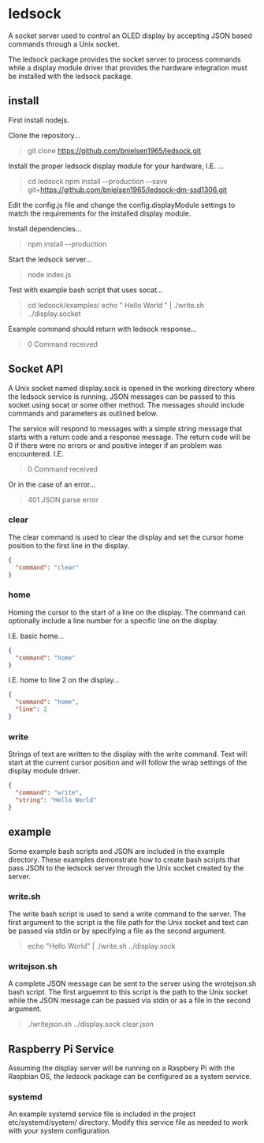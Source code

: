# ledsock
A socket server used to control an OLED display by
accepting JSON based commands through a Unix socket.

The ledsock package provides the socket server to
process commands while a display module driver that
provides the hardware integration must be installed
with the ledsock package.


## install
First install nodejs.

Clone the repository...
> git clone https://github.com/bnielsen1965/ledsock.git

Install the proper ledsock display module for your hardware, I.E. ...
> cd ledsock
> npm install --production --save git+https://github.com/bnielsen1965/ledsock-dm-ssd1306.git

Edit the config.js file and change the config.displayModule settings to match the requirements for the installed display module.

Install dependencies...
> npm install --production

Start the ledsock server...
> node index.js

Test with example bash script that uses socat...
> cd ledsock/examples/
> echo "   Hello World   " | ./write.sh ../display.socket

Example command should return with ledsock response...
> 0 Command received


## Socket API
A Unix socket named display.sock is opened in the working directory where the ledsock service is running. JSON messages can be passed to this socket using socat or some other method. The messages should include commands and parameters as outlined below.

The service will respond to messages with a simple string message that starts with a return code and a response message. The return code will be 0 if there were no errors or and positive integer if an problem was encountered. I.E.
> 0 Command received

Or in the case of an error...

> 401 JSON parse error


### clear
The clear command is used to clear the display and set the cursor home position to the first line in the display.

```JSON
{
  "command": "clear"
}
```


### home
Homing the cursor to the start of a line on the display. The command can optionally include a line number for a specific line on the display.

I.E. basic home...
```JSON
{
  "command": "home"
}
```

I.E. home to line 2 on the display...
```JSON
{
  "command": "home",
  "line": 2
}
```


### write
Strings of text are written to the display with the write command. Text will start at the current cursor position and will follow the wrap settings of the display module driver.

```JSON
{
  "command": "write",
  "string": "Hello World"
}
```

## example
Some example bash scripts and JSON are included in the example directory. These examples demonstrate how to create bash scripts that pass JSON to the ledsock server through the Unix socket created by the server.

### write.sh
The write bash script is used to send a write command to the server. The first argument to the script is the file path for the Unix socket and text can be passed via stdin or by specifying a file as the second argument.

> echo "Hello World" | ./write.sh ../display.sock


### writejson.sh
A complete JSON message can be sent to the server using the wrotejson.sh bash script. The first arguemnt to this script is the path to the Unix socket while the JSON message can be passed via stdin or as a file in the second argument.

> ./writejson.sh ../display.sock clear.json


## Raspberry Pi Service
Assuming the display server will be running on a Raspbery Pi with the Raspbian OS, the ledsock package can be configured as a system service.

### systemd
An example systemd service file is included in the project etc/systemd/system/ directory. Modify this service file as needed to work with your system configuration.
